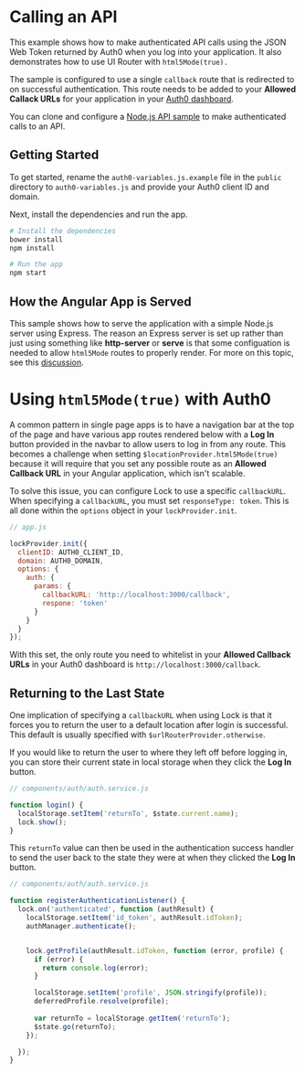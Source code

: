 # Calling an API

This example shows how to make authenticated API calls using the JSON Web Token returned by Auth0 when you log into your application. It also demonstrates how to use UI Router with `html5Mode(true).`

The sample is configured to use a single `callback` route that is redirected to on successful authentication. This route needs to be added to your **Allowed Callack URLs** for your application in your [Auth0 dashboard](https://manage.auth0.com/#/clients).

You can clone and configure a [Node.js API sample](https://github.com/auth0/node-auth0/tree/master/examples/nodejs-api) to make authenticated calls to an API.

## Getting Started

To get started, rename the `auth0-variables.js.example` file in the `public` directory to `auth0-variables.js` and provide your Auth0 client ID and domain.

Next, install the dependencies and run the app.

```bash
# Install the dependencies
bower install
npm install

# Run the app
npm start
```

## How the Angular App is Served

This sample shows how to serve the application with a simple Node.js server using Express. The reason an Express server is set up rather than just using something like **http-server** or **serve** is that some configuation is needed to allow `html5Mode` routes to properly render. For more on this topic, see this [discussion](https://stackoverflow.com/questions/16569841/reloading-the-page-gives-wrong-get-request-with-angularjs-html5-mode).

# Using `html5Mode(true)` with Auth0

A common pattern in single page apps is to have a navigation bar at the top of the page and have various app routes rendered below with a **Log In** button provided in the navbar to allow users to log in from any route. This becomes a challenge when setting `$locationProvider.html5Mode(true)` because it will require that you set any possible route as an **Allowed Callback URL** in your Angular application, which isn't scalable.

To solve this issue, you can configure Lock to use a specific `callbackURL`. When specifying a `callbackURL`, you must set `responseType: token`. This is all done within the `options` object in your `lockProvider.init`.

```js
// app.js

lockProvider.init({
  clientID: AUTH0_CLIENT_ID,
  domain: AUTH0_DOMAIN,
  options: {
    auth: {
      params: {
        callbackURL: 'http://localhost:3000/callback',
        respone: 'token'
      }
    }
  }
});
```

With this set, the only route you need to whitelist in your **Allowed Callback URLs** in your Auth0 dashboard is `http://localhost:3000/callback`.

## Returning to the Last State

One implication of specifying a `callbackURL` when using Lock is that it forces you to return the user to a default location after login is successful. This default is usually specified with `$urlRouterProvider.otherwise`.

If you would like to return the user to where they left off before logging in, you can store their current state in local storage when they click the **Log In** button.

```js
// components/auth/auth.service.js

function login() {
  localStorage.setItem('returnTo', $state.current.name);
  lock.show();
}
```

This `returnTo` value can then be used in the authentication success handler to send the user back to the state they were at when they clicked the **Log In** button.

```js
// components/auth/auth.service.js

function registerAuthenticationListener() {
  lock.on('authenticated', function (authResult) {
    localStorage.setItem('id_token', authResult.idToken);
    authManager.authenticate();


    lock.getProfile(authResult.idToken, function (error, profile) {
      if (error) {
        return console.log(error);
      }

      localStorage.setItem('profile', JSON.stringify(profile));
      deferredProfile.resolve(profile);
      
      var returnTo = localStorage.getItem('returnTo');
      $state.go(returnTo);
    });

  });
}
```
